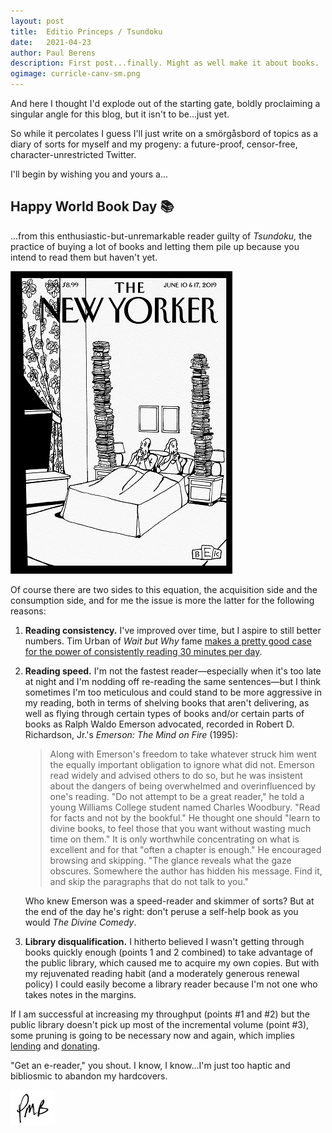 ```yaml
---
layout: post
title:	Editio Princeps / Tsundoku
date:	2021-04-23
author:	Paul Berens
description: First post...finally. Might as well make it about books.
ogimage: curricle-canv-sm.png
---
```

And here I thought I'd explode out of the starting gate, boldly proclaiming a singular angle for this blog, but it isn't to be...just yet.

So while it percolates I guess I'll just write on a smörgåsbord of topics as a diary of sorts for myself and my progeny: a future-proof, censor-free, character-unrestricted Twitter.

I'll begin by wishing you and yours a...

## Happy World Book Day 📚

...from this enthusiastic-but-unremarkable reader guilty of *Tsundoku,* the practice of buying a lot of books and letting them pile up because you intend to read them but haven't yet.

![New Yorker Tsundoku](/assets/og/tsundoku.png "Bedtime Stories, by Bruce Eric Kaplan")

Of course there are two sides to this equation, the acquisition side and the consumption side, and for me the issue is more the latter for the following reasons:

1. **Reading consistency.** I've improved over time, but I aspire to still better numbers. Tim Urban of *Wait but Why* fame <a href="https://twitter.com/maxjoseph/status/1121086199983157250" target="_blank">makes a pretty good case for the power of consistently reading 30 minutes per day</a>.

2. **Reading speed.** I'm not the fastest reader—especially when it's too late at night and I'm nodding off re-reading the same sentences—but I think sometimes I'm too meticulous and could stand to be more aggressive in my reading, both in terms of shelving books that aren't delivering, as well as flying through certain types of books and/or certain parts of books as Ralph Waldo Emerson advocated, recorded in Robert D. Richardson, Jr.'s *Emerson: The Mind on Fire* (1995):

	> Along with Emerson's freedom to take whatever struck him went the equally important obligation to ignore what did not. Emerson read widely and advised others to do so, but he was insistent about the dangers of being overwhelmed and overinfluenced by one's reading. "Do not attempt to be a great reader," he told a young Williams College student named Charles Woodbury. "Read for facts and not by the bookful." He thought one should "learn to divine books, to feel those that you want without wasting much time on them." It is only worthwhile concentrating on what is excellent and for that "often a chapter is enough." He encouraged browsing and skipping. "The glance reveals what the gaze obscures. Somewhere the author has hidden his message. Find it, and skip the paragraphs that do not talk to you."

	Who knew Emerson was a speed-reader and skimmer of sorts? But at the end of the day he's right: don't peruse a self-help book as you would *The Divine Comedy*.

3. **Library disqualification.** I hitherto believed I wasn't getting through books quickly enough (points 1 and 2 combined) to take advantage of the public library, which caused me to acquire my own copies. But with my rejuvenated reading habit (and a moderately generous renewal policy) I could easily become a library reader because I'm not one who takes notes in the margins.

If I am successful at increasing my throughput (points #1 and #2) but the public library doesn't pick up most of the incremental volume (point #3), some pruning is going to be necessary now and again, which implies [lending](https://electricliterature.com/what-are-the-rules-for-lending-your-books-to-friends/) and [donating](https://littlefreelibrary.org).

"Get an e-reader," you shout. I know, I know...I'm just too haptic and bibliosmic to abandon my hardcovers.

![initials](/assets/images/initials.pmb.71.56.png)